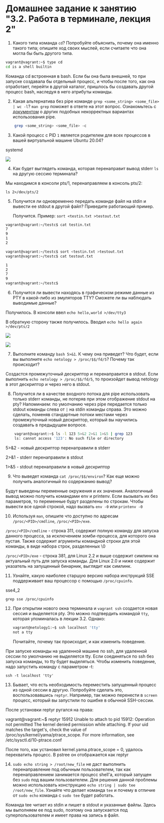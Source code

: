 # Домашнее задание к занятию "3.2. Работа в терминале, лекция 2"

1. Какого типа команда `cd`? Попробуйте объяснить, почему она именно такого типа; опишите ход своих мыслей, если
   считаете что она могла бы быть другого типа.

```bash  
vagrant@vagrant:~$ type cd
cd is a shell builtin
```

Команда cd встроенная в bash. Если бы она была внешней, то при запуске создавала бы отдельный процесс, и чтобы после
того, как она отработает, перейти в другой каталог, пришлось бы создавать другой процесс bash, наследуя в него атрибуты
команды.

2. Какая альтернатива без pipe команде `grep <some_string> <some_file> | wc -l`? `man grep` поможет в ответе на этот
   вопрос. Ознакомьтесь с [документом](http://www.smallo.ruhr.de/award.html) о других подобных некорректных вариантах
   использования pipe.

```bash
    grep <some_string> <some_file> -c
```

3. Какой процесс с PID `1` является родителем для всех процессов в вашей виртуальной машине Ubuntu 20.04?

systemd

![](img/screen1.png)

4. Как будет выглядеть команда, которая перенаправит вывод stderr `ls` на другую сессию терминала?

Мы находимся в консоли pts/1, перенаправляем в консоль pts/2:

`ls 2>/dev/pts/2`

5. Получится ли одновременно передать команде файл на stdin и вывести ее stdout в другой файл? Приведите работающий
   пример.

   Получится. Пример: `sort <testin.txt >testout.txt`

```bash
vagrant@vagrant:~/testc$ cat testin.txt
7
9
1
2

vagrant@vagrant:~/testc$ sort <testin.txt >testout.txt
vagrant@vagrant:~/testc$ cat testout.txt 

1
2
7
9
vagrant@vagrant:~/testc$ 
```

6. Получится ли вывести находясь в графическом режиме данные из PTY в какой-либо из эмуляторов TTY? Сможете ли вы
   наблюдать выводимые данные?

Получилось. В консоли ввел `echo hello,world >/dev/tty3`

В обратную сторону также получилось. Вводил `echo hello again >/dev/pts/2`

![](img/screen2.png)

![](img/screen3.jpg)

7. Выполните команду `bash 5>&1`. К чему она приведет? Что будет, если вы выполните `echo netology > /proc/$$/fd/5`?
   Почему так происходит?

Создастся промежуточный дескриптор и перенаправится в stdout. Если выполнить `echo netology > /proc/$$/fd/5`, то
произойдет вывод netology в этот дескриптор и через него в stdout.

8. Получится ли в качестве входного потока для pipe использовать только stderr команды, не потеряв при этом отображение
   stdout на pty? Напоминаем: по умолчанию через pipe передается только stdout команды слева от `|` на stdin команды
   справа. Это можно сделать, поменяв стандартные потоки местами через промежуточный новый дескриптор, который вы
   научились создавать в предыдущем вопросе.

```bash
    vagrant@vagrant:~$ ls -l 123 5>&2 2>&1 1>&5 | grep 123 
    ls: cannot access '123': No such file or directory
```
5>&2  - новый дескриптор перенаправили в stderr

2>&1 - stderr перенаправили в stdout

1>&5 - stdout перенаправили в новый дескриптор


9. Что выведет команда `cat /proc/$$/environ`? Как еще можно получить аналогичный по содержанию вывод?

Будут выведены переменные окружения и их значения. Аналогичный вывод можно получить командами env и printenv. Если вызывать их без параметров, то переменные будут разделены по строкам. Чтобы вывести все одной строкой, надо вызвать 
`env -0`
или
`printenv -0`

10. Используя `man`, опишите что доступно по адресам `/proc/<PID>/cmdline`, `/proc/<PID>/exe`.

`/proc/<PID>/cmdline` - строка 311, содержит полную команду для запуска данного процесса, за исключением зомби-процесса, для которого она пустая. Также содержит агрументы командной строки для этой команды, в виде набора строк, разделенных \0

`/proc/<PID>/exe` - строка 381, для Linux 2.2 и выше содержит симлинк на актуальный путь для запуска команды. Для Linux 2.0 и ниже содержит указатель на запущенный бинарник, выглядит как симлинк.


11. Узнайте, какую наиболее старшую версию набора инструкций SSE поддерживает ваш процессор с помощью `/proc/cpuinfo`.

sse4_2

`grep sse /proc/cpuinfo`


12. При открытии нового окна терминала и `vagrant ssh` создается новая сессия и выделяется pty. Это можно подтвердить командой `tty`, которая упоминалась в лекции 3.2. Однако:

     ```bash
     vagrant@netology1:~$ ssh localhost 'tty'
     not a tty
     ```

     Почитайте, почему так происходит, и как изменить поведение.

При запуске команды на удаленной машине по ssh, для удаленной сессии по умолчанию не выделяется tty. Если соединяться по ssh без запуска команды, то tty будет выделяться. Чтобы изменить поведение, надо запустить команду с параметром -t:

`ssh -t localhost 'tty'`

13. Бывает, что есть необходимость переместить запущенный процесс из одной сессии в другую. Попробуйте сделать это, воспользовавшись `reptyr`. Например, так можно перенести в `screen` процесс, который вы запустили по ошибке в обычной SSH-сессии.

После установки reptyr ругался на права:

vagrant@vagrant:~$ reptyr 15912
Unable to attach to pid 15912: Operation not permitted
The kernel denied permission while attaching. If your uid matches
the target's, check the value of /proc/sys/kernel/yama/ptrace_scope.
For more information, see /etc/sysctl.d/10-ptrace.conf

После того, как установил kernel.yama.ptrace_scope = 0, удалось перехватить процесс. В pstree он отображается как reptyr


14. `sudo echo string > /root/new_file` не даст выполнить перенаправление под обычным пользователем, так как перенаправлением занимается процесс shell'а, который запущен без `sudo` под вашим пользователем. Для решения данной проблемы можно использовать конструкцию `echo string | sudo tee /root/new_file`. Узнайте что делает команда `tee` и почему в отличие от `sudo echo` команда с `sudo tee` будет работать.

 Команда tee читает из stdin и пишет в stdout и указанные файлы. Здесь мы выполняем ее под sudo, поэтому она запускается под суперпользователем и имеет права на запись в файл.
 